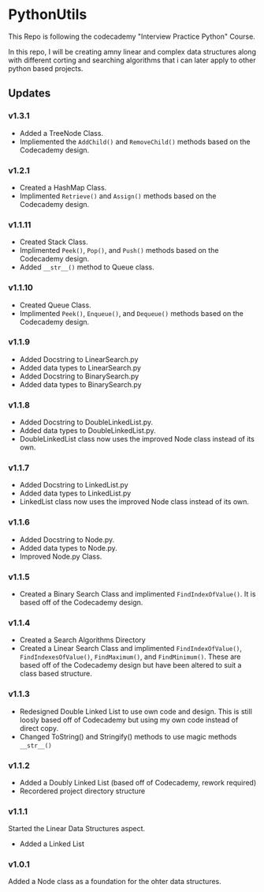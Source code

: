 # PythonUtils

This Repo is following the codecademy "Interview Practice Python" Course.

In this repo, I will be creating amny linear and complex data structures along with different corting and searching algorithms that i can later apply to other python based projects.

## Updates

### v1.3.1

- Added a TreeNode Class.
- Impliemented the `AddChild()` and `RemoveChild()` methods based on the Codecademy design.

### v1.2.1

- Created a HashMap Class.
- Implimented `Retrieve()` and `Assign()` methods based on the Codecademy design.

### v1.1.11

- Created Stack Class.
- Implimented `Peek()`, `Pop()`, and `Push()` methods based on the Codecademy design.
- Added `__str__()` method to Queue class.

### v1.1.10

- Created Queue Class.
- Implimented `Peek()`, `Enqueue()`, and `Dequeue()` methods based on the Codecademy design.

### v1.1.9

- Added Docstring to LinearSearch.py
- Added data types to LinearSearch.py
- Added Docstring to BinarySearch.py
- Added data types to BinarySearch.py

### v1.1.8

- Added Docstring to DoubleLinkedList.py.
- Added data types to DoubleLinkedList.py.
- DoubleLinkedList class now uses the improved Node class instead of its own.

### v1.1.7

- Added Docstring to LinkedList.py
- Added data types to LinkedList.py
- LinkedList class now uses the improved Node class instead of its own.

### v1.1.6

- Added Docstring to Node.py.
- Added data types to Node.py.
- Improved Node.py Class.

### v1.1.5

- Created a Binary Search Class and implimented `FindIndexOfValue()`. It is based off of the Codecademy design.

### v1.1.4

- Created a Search Algorithms Directory
- Created a Linear Search Class and implimented `FindIndexOfValue()`, `FindIndexesOfValue()`, `FindMaximum()`, and `FindMinimum()`. These are based off of the Codecademy design but have been altered to suit a class based structure.

### v1.1.3

- Redesigned Double Linked List to use own code and design. This is still loosly based off of Codecademy but using my own code instead of direct copy.
- Changed ToString() and Stringify() methods to use magic methods `__str__()`

### v1.1.2

- Added a Doubly Linked List (based off of Codecademy, rework required)
- Recordered project directory structure

### v1.1.1

Started the Linear Data Structures aspect.

- Added a Linked List

### v1.0.1

Added a Node class as a foundation for the ohter data structures.
